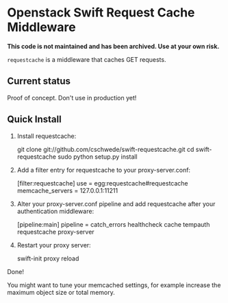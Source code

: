 Openstack Swift Request Cache Middleware
========================================

**This code is not maintained and has been archived. Use at your own risk.**

``requestcache`` is a middleware that caches GET requests.

Current status
--------------
Proof of concept. Don't use in production yet!

Quick Install
-------------

1) Install requestcache:

    git clone git://github.com/cschwede/swift-requestcache.git
    cd swift-requestcache
    sudo python setup.py install

2) Add a filter entry for requestcache to your proxy-server.conf:
  
    [filter:requestcache]
    use = egg:requestcache#requestcache
    memcache_servers = 127.0.0.1:11211

3) Alter your proxy-server.conf pipeline and add requestcache after your
authentication middleware:

    [pipeline:main]
    pipeline = catch_errors healthcheck cache tempauth requestcache proxy-server

4) Restart your proxy server: 

    swift-init proxy reload

Done!

You might want to tune your memcached settings, for example increase the maximum
object size or total memory.
